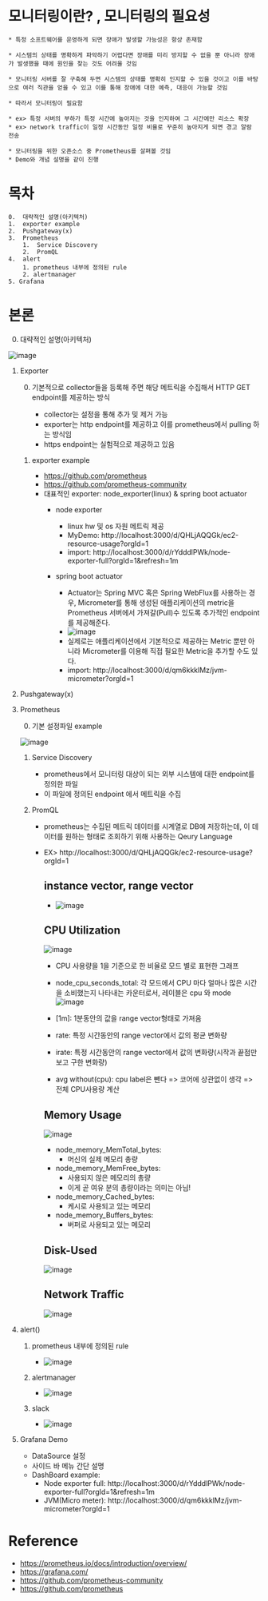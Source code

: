 # 모니터링이란? , 모니터링의 필요성

    * 특정 소프트웨어를 운영하게 되면 장애가 발생할 가능성은 항상 존재함

    * 시스템의 상태를 명확하게 파악하기 어렵다면 장애를 미리 방지할 수 없을 뿐 아니라 장애가 발생했을 때에 원인을 찾는 것도 어려울 것임

    * 모니터링 서버를 잘 구축해 두면 시스템의 상태를 명확히 인지할 수 있을 것이고 이를 바탕으로 여러 직관을 얻을 수 있고 이를 통해 장애에 대한 예측, 대응이 가능할 것임

    * 따라서 모니터링이 필요함

    * ex> 특정 서버의 부하가 특정 시간에 높아지는 것을 인지하여 그 시간에만 리소스 확장
    * ex> network traffic이 일정 시간동안 일정 비율로 꾸준히 높아지게 되면 경고 알람 전송

    * 모니터링을 위한 오픈소스 중 Prometheus를 살펴볼 것임
    * Demo와 개념 설명을 같이 진행

# 목차
    0.  대략적인 설명(아키텍처)
    1.  exporter example
    2.  Pushgateway(x)
    3.  Prometheus 
        1.  Service Discovery  
        2.  PromQL
    4.  alert
        1. prometheus 내부에 정의된 rule
        2. alertmanager
    5. Grafana


# 본론
0.  대략적인 설명(아키텍처)

![image](https://user-images.githubusercontent.com/41561652/113249662-09461800-92fa-11eb-8877-de69771aec08.png)

1.  Exporter

    0. 기본적으로 collector들을 등록해 주면 해당 메트릭을 수집해서 HTTP GET endpoint를 제공하는 방식
        * collector는 설정을 통해 추가 및 제거 가능
        * exporter는 http endpoint를 제공하고 이를 prometheus에서 pulling 하는 방식임
        * https endpoint는 실험적으로 제공하고 있음

    1. exporter example
        * https://github.com/prometheus
        * https://github.com/prometheus-community
        * 대표적인 exporter: node_exporter(linux) & spring boot actuator
            * node exporter
                * linux hw 및 os 자원 메트릭 제공
                * MyDemo: http://localhost:3000/d/QHLjAQQGk/ec2-resource-usage?orgId=1
                * import: http://localhost:3000/d/rYdddlPWk/node-exporter-full?orgId=1&refresh=1m

            * spring boot actuator
                * Actuator는 Spring MVC 혹은 Spring WebFlux를 사용하는 경우, Micrometer를 통해 생성된 애플리케이션의 metric을 Prometheus 서버에서 가져갈(Pull)수 있도록 추가적인 endpoint를 제공해준다.
                * ![image](https://user-images.githubusercontent.com/41561652/113250764-1401ac80-92fc-11eb-9115-962df9e14b3f.png)
                * 실제로는 애플리케이션에서 기본적으로 제공하는 Metric 뿐만 아니라 Micrometer를 이용해 직접 필요한 Metric을 추가할 수도 있다.
                * import: http://localhost:3000/d/qm6kkklMz/jvm-micrometer?orgId=1


2.  Pushgateway(x)

3.  Prometheus

    0.  기본 설정파일 example
    
    ![image](https://user-images.githubusercontent.com/41561652/113258442-e8d08a80-9306-11eb-8b05-c567786671bb.png)

        
    1.  Service Discovery  
        * prometheus에서 모니터링 대상이 되는 외부 시스템에 대한 endpoint를 정의한 파일
        * 이 파일에 정의된 endpoint 에서 메트릭을 수집

    2.  PromQL
        * prometheus는 수집된 메트릭 데이터를 시계열로 DB에 저장하는데, 이 데이터를 원하는 형태로 조회하기 위해 사용하는 Qeury Language
        * EX> http://localhost:3000/d/QHLjAQQGk/ec2-resource-usage?orgId=1
        
            ## instance vector, range vector
            *  ![image](https://user-images.githubusercontent.com/41561652/113255271-98572e00-9302-11eb-8748-d826d961fead.png)

            ## CPU Utilization
            ![image](https://user-images.githubusercontent.com/41561652/113255336-ac029480-9302-11eb-8456-6ebb2ae7d82d.png)
            * CPU 사용량을 1을 기준으로 한 비율로 모드 별로 표현한 그래프
            * node_cpu_seconds_total: 각 모드에서 CPU 마다 얼마나 많은 시간을 소비했는지 나타내는 카운터로서, 레이블은 cpu 와 mode
            ![image](https://user-images.githubusercontent.com/41561652/113255394-c0df2800-9302-11eb-9cff-d0c99a751256.png)

            * [1m]: 1분동안의 값을 range vector형태로 가져옴
            * rate: 특정 시간동안의 range vector에서 값의 평균 변화량
            * irate: 특정 시간동안의 range vector에서 값의 변화량(시작과 끝점만 보고 구한 변화량)
            * avg without(cpu): cpu label은 뺀다 => 코어에 상관없이 생각 => 전체 CPU사용량 계산


            ## Memory Usage
            ![image](https://user-images.githubusercontent.com/41561652/113255435-cdfc1700-9302-11eb-808f-435de1f6d067.png)
            * node_memory_MemTotal_bytes: 
               * 머신의 실제 메모리 총량
            * node_memory_MemFree_bytes: 
               * 사용되지 않은 메모리의 총량
               * 이게 곧 여유 분의 총량이라는 의미는 아님!
            * node_memory_Cached_bytes: 
               * 케시로 사용되고 있는 메모리
            * node_memory_Buffers_bytes: 
               * 버퍼로 사용되고 있는 메모리


            ## Disk-Used
            ![image](https://user-images.githubusercontent.com/41561652/113255585-f71ca780-9302-11eb-9f55-ba2046d58ac1.png)



            ## Network Traffic
            ![image](https://user-images.githubusercontent.com/41561652/113255617-00a60f80-9303-11eb-80c7-97c75354e2d9.png)



4.  alert()
    
    1. prometheus 내부에 정의된 rule
         * ![image](https://user-images.githubusercontent.com/41561652/113257112-16b4cf80-9305-11eb-8e09-c0371889197d.png)

    2. alertmanager
         * ![image](https://user-images.githubusercontent.com/41561652/113257189-30561700-9305-11eb-87cd-eb0193a64859.png)

    3. slack
         * ![image](https://user-images.githubusercontent.com/41561652/113257230-44017d80-9305-11eb-9147-e97666884fc2.png)


    
5. Grafana Demo

    * DataSource 설정
    * 사이드 바 메뉴 간단 설명
    * DashBoard example: 
       * Node exporter full: http://localhost:3000/d/rYdddlPWk/node-exporter-full?orgId=1&refresh=1m
       * JVM(Micro meter): http://localhost:3000/d/qm6kkklMz/jvm-micrometer?orgId=1


# Reference

* https://prometheus.io/docs/introduction/overview/
* https://grafana.com/
* https://github.com/prometheus-community
* https://github.com/prometheus

